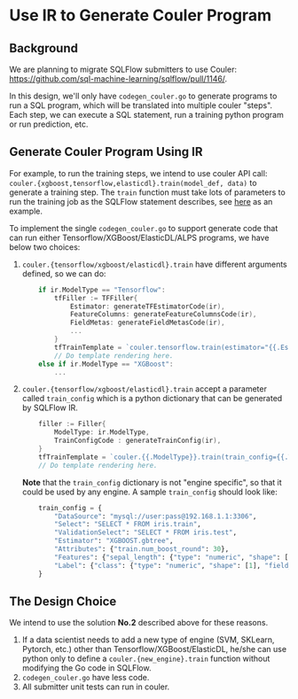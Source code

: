 # Use IR to Generate Couler Program

## Background

We are planning to migrate SQLFlow submitters to use Couler: https://github.com/sql-machine-learning/sqlflow/pull/1146/.

In this design, we'll only have `codegen_couler.go` to generate programs to run a SQL program, which will be translated into multiple couler "steps". Each step, we can execute a SQL statement, run a training python program or run prediction, etc.

## Generate Couler Program Using IR

For example, to run the training steps, we intend to use couler API call: `couler.{xgboost,tensorflow,elasticdl}.train(model_def, data)` to generate a training step. The `train` function must take lots of parameters to run the training job as the SQLFlow statement describes, see [here](https://github.com/sql-machine-learning/sqlflow/blob/develop/python/sqlflow_submitter/tensorflow/train.py#L52) as an example.

To implement the single `codegen_couler.go` to support generate code that can run either Tensorflow/XGBoost/ElasticDL/ALPS programs, we have below two choices:

1. `couler.{tensorflow/xgboost/elasticdl}.train` have different arguments defined, so we can do:

    ```go
        if ir.ModelType == "Tensorflow":
            tfFiller := TFFiller{
                Estimator: generateTFEstimatorCode(ir),
                FeatureColumns: generateFeatureColumnsCode(ir),
                FieldMetas: generateFieldMetasCode(ir),
                ...
            }
            tfTrainTemplate = `couler.tensorflow.train(estimator="{{.Estimator}}", FeatureColumns="""{{.FeatureColumns}}""", FieldMetas={{.FieldMetas}})`
            // Do template rendering here.
        else if ir.ModelType == "XGBoost":
            ...
    ```
2. `couler.{tensorflow/xgboost/elasticdl}.train` accept a parameter called `train_config` which is a python dictionary that can be generated by SQLFlow IR.

    ```go
        filler := Filler{
            ModelType: ir.ModelType,
            TrainConfigCode : generateTrainConfig(ir),
        }
        tfTrainTemplate = `couler.{{.ModelType}}.train(train_config={{.TrainConfigCode}})`
        // Do template rendering here.
    ```
    **Note** that the `train_config` dictionary is not "engine specific", so that it could be used by any engine. A sample `train_config` should look like:

    ```python
        train_config = {
            "DataSource": "mysql://user:pass@192.168.1.1:3306",
            "Select": "SELECT * FROM iris.train",
            "ValidationSelect": "SELECT * FROM iris.test",
            "Estimator": "XGBOOST.gbtree",
            "Attributes": {"train.num_boost_round": 30},
            "Features": {"sepal_length": {"type": "numeric", "shape": [1], "field_meta":{"name":"sepal_length", "dtype": "float32", "delimiter": "", "is_sparse": False}}...},
            "Label": {"class": {"type": "numeric", "shape": [1], "field_meta": ...}}
        }
    ```

## The Design Choice

We intend to use the solution **No.2** described above for these reasons.

1. If a data scientist needs to add a new type of engine (SVM, SKLearn, Pytorch, etc.) other than Tensorflow/XGBoost/ElasticDL, he/she can use python only to define a `couler.{new_engine}.train` function without modifying the Go code in SQLFlow.
1. `codegen_couler.go` have less code.
1. All submitter unit tests can run in couler.
